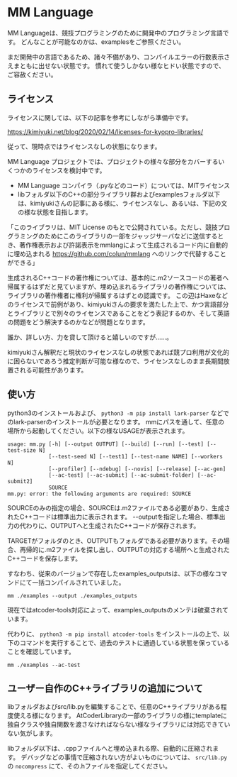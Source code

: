 MM Language
===========

MM Languageは、競技プログラミングのために開発中のプログラミング言語です。
どんなことが可能なのかは、examplesをご参照ください。

まだ開発中の言語であるため、諸々不備があり、コンパイルエラーの行数表示さえまともに出せない状態です。
慣れて使うしかない様なヒドい状態ですので、ご容赦ください。

ライセンス
----------

ライセンスに関しては、以下の記事を参考にしながら準備中です。

https://kimiyuki.net/blog/2020/02/14/licenses-for-kyopro-libraries/

従って、現時点ではライセンスなしの状態になります。

MM Language プロジェクトでは、プロジェクトの様々な部分をカバーするいくつかのライセンスを検討中です。

 * MM Language コンパイラ（.pyなどのコード）については、MITライセンス
 * libフォルダ以下のC++の部分ライブラリ群およびexamplesフォルダ以下は、kimiyukiさんの記事にある様に、ライセンスなし、あるいは、下記の文の様な状態を目指します。

「このライブラリは、MIT License のもとで公開されている。ただし、競技プログラミングのためにこのライブラリの一部をジャッジサーバなどに送信するとき、著作権表示および許諾表示をmmlangによって生成されるコード内に自動的に埋め込まれる https://github.com/colun/mmlang へのリンクで代替することができる」

生成されるC++コードの著作権については、基本的に.m2ソースコードの著者へ帰属するはずだと見ていますが、埋め込まれるライブラリの著作権については、ライブラリの著作権者に権利が帰属するはずとの認識です。
この辺はHaxeなどのライセンスで前例があり、kimiyukiさんの要求を満たした上で、かつ言語部分とライブラリとで別々のライセンスであることをどう表記するのか、そして英語の問題をどう解決するのかなどが問題となります。

誰か、詳しい方、力を貸して頂けると嬉しいのですが……。

kimiyukiさん解釈だと現状のライセンスなしの状態であれば競プロ利用が文化的に困らないであろう推定判断が可能な様なので、ライセンスなしのまま長期間放置される可能性があります。

使い方
------

python3のインストールおよび、 `python3 -m pip install lark-parser` などでのlark-parserのインストールが必要となります。
mmにパスを通して、任意の場所から起動してください。以下の様なUSAGEが表示されます。

    usage: mm.py [-h] [--output OUTPUT] [--build] [--run] [--test] [--test-size N]
                 [--test-seed N] [--test1] [--test-name NAME] [--workers N]
                 [--profiler] [--ndebug] [--novis] [--release] [--ac-gen]
                 [--ac-test] [--ac-submit] [--ac-submit-folder] [--ac-submit2]
                 SOURCE
    mm.py: error: the following arguments are required: SOURCE

SOURCEのみの指定の場合、SOURCEは.m2ファイルである必要があり、生成されたC++コードは標準出力に表示されます。
--outputを指定した場合、標準出力の代わりに、OUTPUTへと生成されたC++コードが保存されます。

TARGETがフォルダのとき、OUTPUTもフォルダである必要があります。その場合、再帰的に.m2ファイルを探し出し、OUTPUTの対応する場所へと生成されたC++コードを保存します。

すなわち、従来のバージョンで存在したexamples_outputsは、以下の様なコマンドにて一括コンパイルされていました。

    mm ./examples --output ./examples_outputs

現在ではatcoder-tools対応によって、examples_outputsのメンテは破棄されています。

代わりに、 `python3 -m pip install atcoder-tools` をインストールの上で、以下のコマンドを実行することで、過去のテストに通過している状態を保っていることを確認しています。

    mm ./examples --ac-test

ユーザー自作のC++ライブラリの追加について
---------------------------

libフォルダおよびsrc/lib.pyを編集することで、任意のC++ライブラリがある程度使える様になります。
AtCoderLibraryの一部のライブラリの様にtemplateに独自クラスや独自関数を渡さなければならない様なライブラリには対応できていない気がします。

libフォルダ以下は、.cppファイルへと埋め込まれる際、自動的に圧縮されます。
デバッグなどの事情で圧縮されない方がよいものについては、 `src/lib.py` の `nocompress` にて、その.hファイルを指定してください。
